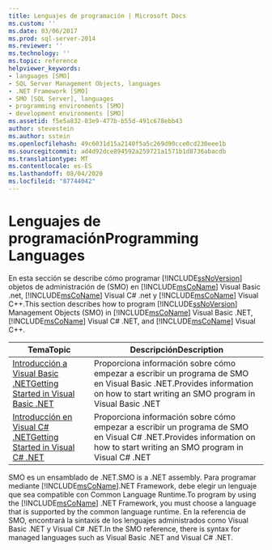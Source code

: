 ```yaml
---
title: Lenguajes de programación | Microsoft Docs
ms.custom: ''
ms.date: 03/06/2017
ms.prod: sql-server-2014
ms.reviewer: ''
ms.technology: ''
ms.topic: reference
helpviewer_keywords:
- languages [SMO]
- SQL Server Management Objects, languages
- .NET Framework [SMO]
- SMO [SQL Server], languages
- programming environments [SMO]
- development environments [SMO]
ms.assetid: f5e5a832-03e9-477b-b55d-491c678ebb43
author: stevestein
ms.author: sstein
ms.openlocfilehash: 49c6031d15a2140f5a5c269d90cce0cd230eee1b
ms.sourcegitcommit: ad4d92dce894592a259721a1571b1d8736abacdb
ms.translationtype: MT
ms.contentlocale: es-ES
ms.lasthandoff: 08/04/2020
ms.locfileid: "87744042"
---
```

# <a name="programming-languages"></a><span data-ttu-id="b5d86-102">Lenguajes de programación</span><span class="sxs-lookup"><span data-stu-id="b5d86-102">Programming Languages</span></span>
  <span data-ttu-id="b5d86-103">En esta sección se describe cómo programar [!INCLUDE[ssNoVersion](../../includes/ssnoversion-md.md)] objetos de administración de (SMO) en [!INCLUDE[msCoName](../../includes/msconame-md.md)] Visual Basic .net, [!INCLUDE[msCoName](../../includes/msconame-md.md)] Visual C# .net y [!INCLUDE[msCoName](../../includes/msconame-md.md)] Visual C++.</span><span class="sxs-lookup"><span data-stu-id="b5d86-103">This section describes how to program [!INCLUDE[ssNoVersion](../../includes/ssnoversion-md.md)] Management Objects (SMO) in [!INCLUDE[msCoName](../../includes/msconame-md.md)] Visual Basic .NET, [!INCLUDE[msCoName](../../includes/msconame-md.md)] Visual C# .NET, and [!INCLUDE[msCoName](../../includes/msconame-md.md)] Visual C++.</span></span>  
  
|<span data-ttu-id="b5d86-104">Tema</span><span class="sxs-lookup"><span data-stu-id="b5d86-104">Topic</span></span>|<span data-ttu-id="b5d86-105">Descripción</span><span class="sxs-lookup"><span data-stu-id="b5d86-105">Description</span></span>|  
|-----------|-----------------|  
|[<span data-ttu-id="b5d86-106">Introducción a Visual Basic .NET</span><span class="sxs-lookup"><span data-stu-id="b5d86-106">Getting Started in Visual Basic .NET</span></span>](../../database-engine/dev-guide/getting-started-in-visual-basic-net.md)|<span data-ttu-id="b5d86-107">Proporciona información sobre cómo empezar a escribir un programa de SMO en Visual Basic .NET.</span><span class="sxs-lookup"><span data-stu-id="b5d86-107">Provides information on how to start writing an SMO program in Visual Basic .NET</span></span>|  
|[<span data-ttu-id="b5d86-108">Introducción en Visual C&#35; .NET</span><span class="sxs-lookup"><span data-stu-id="b5d86-108">Getting Started in Visual C&#35; .NET</span></span>](smo-programming-getting-started-in-visual-csharp-net.md)|<span data-ttu-id="b5d86-109">Proporciona información sobre cómo empezar a escribir un programa de SMO en Visual C# .NET.</span><span class="sxs-lookup"><span data-stu-id="b5d86-109">Provides information on how to start writing an SMO program in Visual C# .NET</span></span>|  
  
 <span data-ttu-id="b5d86-110">SMO es un ensamblado de .NET.</span><span class="sxs-lookup"><span data-stu-id="b5d86-110">SMO is a .NET assembly.</span></span> <span data-ttu-id="b5d86-111">Para programar mediante [!INCLUDE[msCoName](../../includes/msconame-md.md)].NET Framework, debe elegir un lenguaje que sea compatible con Common Language Runtime.</span><span class="sxs-lookup"><span data-stu-id="b5d86-111">To program by using the [!INCLUDE[msCoName](../../includes/msconame-md.md)] .NET Framework, you must choose a language that is supported by the common language runtime.</span></span> <span data-ttu-id="b5d86-112">En la referencia de SMO, encontrará la sintaxis de los lenguajes administrados como Visual Basic .NET y Visual C# .NET.</span><span class="sxs-lookup"><span data-stu-id="b5d86-112">In the SMO reference, there is syntax for managed languages such as Visual Basic .NET and Visual C# .NET.</span></span>  
  
  
